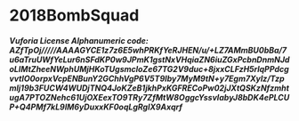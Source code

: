# 2018BombSquad

##### **Vuforia** License Alphanumeric code: AZfTpOj/////AAAAGYCE1z7z6E5whPRKfYeRJHEN/u/+LZ7AMmBU0bBa/7u6aTruUWfYeLur6nSFdKP0w9JPmK1gstNxVHqiaZN6iuZGxPcbnDnmNJdoLIMtZheeNWphUMjHKoTUgsmcloZe67TG2V9duc+8jxxCLFzH5rlqPPdcgvvtIO0orpxVcpENBunY2GChhVgP6V5T9Iby7MyM9tN+y7Egm7XyIz/Tzpmlj19b3FUCW4WUDjTNQ4JoKZeB1jkhPxKGFRECoPw02jJXtQSKzNfzmhtugA7PTOZNehc61UjOXEexTO9TRy7ZfMtW8OggcYssvIabyJ8bDK4ePLCUP+Q4PMf7kL9lM6yDuxxKF0oqLgRglX9Axqrf

